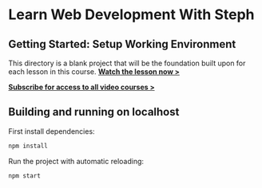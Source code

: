 # Learn Web Development With Steph

## Getting Started: Setup Working Environment

This directory is a blank project that will be the foundation built upon for each lesson in this course. [**Watch the lesson now >**](#)

[**Subscribe for access to all video courses >**](https://www.youtube.com/channel/UC8qc2AyBbNmvgIky6236nHA/)

## Building and running on localhost

First install dependencies:

```sh
npm install
```

Run the project with automatic reloading:

```sh
npm start
```
